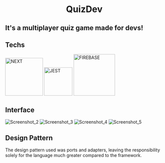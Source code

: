 <html>   
<h1 align="center">
   QuizDev
</h1>

<h2>It's a multiplayer quiz game made for devs!</h2>

## Techs
<div>
    <img alt="NEXT" width="120" src="https://img.shields.io/badge/next.js-61DAFB?style=for-the-badge&logo=next.js&logoColor=black"/>
    <img alt="JEST" width="90" src="https://img.shields.io/badge/jest-fff?style=for-the-badge&logo=jest&logoColor=black"/>
    <img alt="FIREBASE" width="132" src="https://img.shields.io/badge/firebase-FFCA2A?style=for-the-badge&logo=firebase&logoColor=black"/>

## Interface

![Screenshot_2](https://user-images.githubusercontent.com/77704994/189482923-411081e4-2115-4e9e-8593-4c37b965b747.png)
![Screenshot_3](https://user-images.githubusercontent.com/77704994/189482928-bf8f4887-95e6-466d-9c7c-e902487ae016.png)
![Screenshot_4](https://user-images.githubusercontent.com/77704994/189482931-4b98f559-e3bb-4020-bf46-8f604a27a2e9.png)
![Screenshot_5](https://user-images.githubusercontent.com/77704994/189482934-837850bc-0791-45da-ae30-638ab97bc814.png)

## Design Pattern

The design pattern used was ports and adapters, leaving the responsibility solely for the language much greater compared to the framework.

</html>  